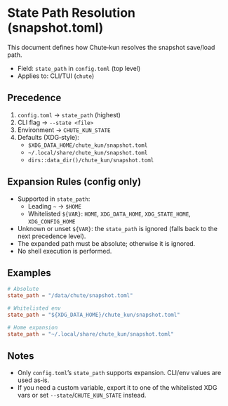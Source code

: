 # State Path Resolution (snapshot.toml)

This document defines how Chute‑kun resolves the snapshot save/load path.

- Field: `state_path` in `config.toml` (top level)
- Applies to: CLI/TUI (`chute`)

## Precedence

1. `config.toml` → `state_path` (highest)
2. CLI flag → `--state <file>`
3. Environment → `CHUTE_KUN_STATE`
4. Defaults (XDG‑style):
   - `$XDG_DATA_HOME/chute_kun/snapshot.toml`
   - `~/.local/share/chute_kun/snapshot.toml`
   - `dirs::data_dir()/chute_kun/snapshot.toml`

## Expansion Rules (config only)

- Supported in `state_path`:
  - Leading `~` → `$HOME`
  - Whitelisted `${VAR}`: `HOME`, `XDG_DATA_HOME`, `XDG_STATE_HOME`, `XDG_CONFIG_HOME`
- Unknown or unset `${VAR}`: the `state_path` is ignored (falls back to the next precedence level).
- The expanded path must be absolute; otherwise it is ignored.
- No shell execution is performed.

## Examples

```toml
# Absolute
state_path = "/data/chute/snapshot.toml"

# Whitelisted env
state_path = "${XDG_DATA_HOME}/chute_kun/snapshot.toml"

# Home expansion
state_path = "~/.local/share/chute_kun/snapshot.toml"
```

## Notes

- Only `config.toml`’s `state_path` supports expansion. CLI/env values are used as‑is.
- If you need a custom variable, export it to one of the whitelisted XDG vars or set `--state`/`CHUTE_KUN_STATE` instead.
